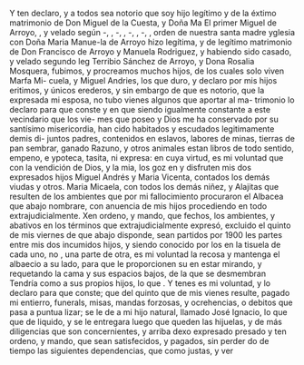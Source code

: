 Y ten declaro, y a todos sea notorio que soy hijo legítimo y de la
éxtimo matrimonio de Don Miguel de la Cuesta, y Doña Ma
El primer Miguel de Arroyo, , y velado según -, , -, , -, , -, , orden de nuestra santa madre yglesia con Doña Maria Manue-la de Arroyo hizo legítima, y de legítimo matrimonio de Don Francisco de Arroyo y Manuela Rodriguez, y habiendo sido casado, y velado segundo leg
Terribio Sánchez de Arroyo, y Dona Rosalia Mosquera, fubimos, y procreamos muchos hijos, de los cuales solo viven Marfa Mi- cuela, y Miguel Andries, los que duro, y declaro por mis hijos eritimos, y únicos erederos, y sin embargo de que es notorio, que
la expresada mi esposa, no tubo vienes algunos que aportar al ma- trimonio lo declaro para que conste
y en que siendo igualmente constante a este vecindario que los vie-
mes que poseo y Dios me ha conservado por su santísimo misericordia, han cido habitados y escudados legitimamente demis di-
juntos padres, contenidos en eslavos, labores de minas, tierras de pan sembrar, ganado Razuno, y otros animales estan
libros de todo sentido, empeno, e ypoteca, tasita, ni expresa: en cuya virtud, es mi voluntad que con la vendición de Dios, y la mia, los goz en y disfruten mis dos expresados hijos Miguel Andrés y Maria Vicenta, contados los demás viudas y otros.
Maria Micaela, con todos los demás niñez, y Alajitas que resulten de los ambientes que por mi fallocimiento procuraron el Albacea que abajo nombrare, con anuencia de mis hijos procediendo en todo extrajudicialmente.
Xen ordeno, y mando, que fechos, los ambientes, y abativos en los términos que extrajudicialmente expresó, excluido el quinto de mis viernes de que abajo disponde, sean partidos por 1900 les partes entre mis dos incumidos hijos, y siendo conocido por
los en la tisuela de cada uno, no , una parte de otra, es mi voluntad la recosa y mantenga el albaecio a su lado, para que le proporcionen su en estar mirando, y requetando la cama y sus espacios bajos, de la que se desmembran
Tendría como a sus propios hijos, lo que . Y tenes es mi voluntad, y lo declaro para que conste; que del quinto que de mis vienes resulte, pagado mi entierro, funerals, misas, mandas forzosas, y ocrehencias, o debitos que pasa a puntua
lizar; se le de a mi hijo natural, llamado José Ignacio, lo que
que de liquido, y se le entregara luego que queden las hijuelas,
y de más diligencias que son concernientes, y arriba dexo
expresado
presado
y ten ordeno, y mando, que sean satisfecidos, y pagados, sin perder
do de tiempo las siguientes dependencias, que como justas, y ver